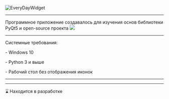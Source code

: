 ![EveryDayWidget](https://user-images.githubusercontent.com/71366294/188083685-98b676ac-fceb-4a21-8a81-e79c0ec4b3a4.png)


---

<div id="description">
  <p>Программное приложение создавалось для изучения основ библиотеки PyQt5 и open-source проекта <a href="https://open-meteo.com/en/docs"><img src="https://img.shields.io/badge/OpenMeteo-orange"/></a></p>
</div>

---

<div id="requirements">
  <p>Системные требования:</p>
  <p>- Windows 10</p>
  <p>- Python 3 и выше</p>
  <p>- Рабочий стол без отображения иконок</p>

---

<div id="plans">
  <p></p>
</div>


---
:hourglass: Находится в разработке

